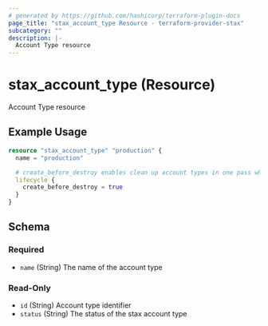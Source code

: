 ```yaml
---
# generated by https://github.com/hashicorp/terraform-plugin-docs
page_title: "stax_account_type Resource - terraform-provider-stax"
subcategory: ""
description: |-
  Account Type resource
---
```


# stax_account_type (Resource)

Account Type resource

## Example Usage

```terraform
resource "stax_account_type" "production" {
  name = "production"

  # create_before_destroy enables clean up account types in one pass when also removing refernces in stax_account resources
  lifecycle {
    create_before_destroy = true
  }
}
```

<!-- schema generated by tfplugindocs -->
## Schema

### Required

- `name` (String) The name of the account type

### Read-Only

- `id` (String) Account type identifier
- `status` (String) The status of the stax account type



